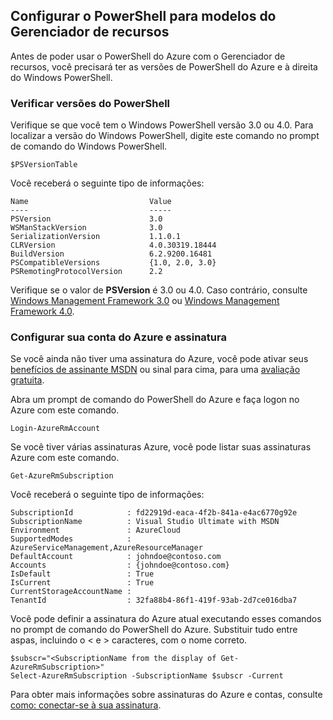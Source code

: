 ## <a name="setting-up-powershell-for-resource-manager-templates"></a>Configurar o PowerShell para modelos do Gerenciador de recursos

Antes de poder usar o PowerShell do Azure com o Gerenciador de recursos, você precisará ter as versões de PowerShell do Azure e à direita do Windows PowerShell.

### <a name="verify-powershell-versions"></a>Verificar versões do PowerShell

Verifique se que você tem o Windows PowerShell versão 3.0 ou 4.0. Para localizar a versão do Windows PowerShell, digite este comando no prompt de comando do Windows PowerShell.

    $PSVersionTable

Você receberá o seguinte tipo de informações:

    Name                           Value
    ----                           -----
    PSVersion                      3.0
    WSManStackVersion              3.0
    SerializationVersion           1.1.0.1
    CLRVersion                     4.0.30319.18444
    BuildVersion                   6.2.9200.16481
    PSCompatibleVersions           {1.0, 2.0, 3.0}
    PSRemotingProtocolVersion      2.2


Verifique se o valor de **PSVersion** é 3.0 ou 4.0. Caso contrário, consulte [Windows Management Framework 3.0](http://www.microsoft.com/download/details.aspx?id=34595) ou [Windows Management Framework 4.0](http://www.microsoft.com/download/details.aspx?id=40855).

### <a name="set-your-azure-account-and-subscription"></a>Configurar sua conta do Azure e assinatura

Se você ainda não tiver uma assinatura do Azure, você pode ativar seus [benefícios de assinante MSDN](https://azure.microsoft.com/pricing/member-offers/msdn-benefits-details/) ou sinal para cima, para uma [avaliação gratuita](https://azure.microsoft.com/pricing/free-trial/).

Abra um prompt de comando do PowerShell do Azure e faça logon no Azure com este comando.

    Login-AzureRmAccount

Se você tiver várias assinaturas Azure, você pode listar suas assinaturas Azure com este comando.

    Get-AzureRmSubscription

Você receberá o seguinte tipo de informações:

    SubscriptionId            : fd22919d-eaca-4f2b-841a-e4ac6770g92e
    SubscriptionName          : Visual Studio Ultimate with MSDN
    Environment               : AzureCloud
    SupportedModes            : AzureServiceManagement,AzureResourceManager
    DefaultAccount            : johndoe@contoso.com
    Accounts                  : {johndoe@contoso.com}
    IsDefault                 : True
    IsCurrent                 : True
    CurrentStorageAccountName :
    TenantId                  : 32fa88b4-86f1-419f-93ab-2d7ce016dba7

Você pode definir a assinatura do Azure atual executando esses comandos no prompt de comando do PowerShell do Azure. Substituir tudo entre aspas, incluindo o < e > caracteres, com o nome correto.

    $subscr="<SubscriptionName from the display of Get-AzureRmSubscription>"
    Select-AzureRmSubscription -SubscriptionName $subscr -Current

Para obter mais informações sobre assinaturas do Azure e contas, consulte [como: conectar-se à sua assinatura](powershell-install-configure.md#Connect).

